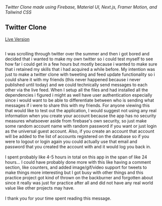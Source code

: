 <i>Twitter Clone made using Firebase, Material UI, Next.js, Framer Motion, and Tailwind CSS</i>
<div>
  <h2>Twitter Clone</h2>
  <a target="_blank" href="https://malikstints.com/">Live Version</a>
</div>
<br/>
<p>I was scrolling through twitter over the summer and then i got bored and decided that i wanted to make my own twitter so i could test myself to see how far i could get in a few hours but mostly because i wanted to make sure that i retained my skills that i had acquired a while before. My intention was just to make a twitter clone with tweeting and feed update functionality so i could share it with my friends (this never happened because i never published until today) and we could technically send messages to each other via the live feed. When I setup all the files and had installed all the dependencies i figured i might as well have user authentication especially since i would want to be able to differentiate between who is sending what messages if i were to share this with my friends. For anyone viewing this that would like to test out the application, I would suggest not using any real information when you create your account because the app has no security measures whatsoever aside from firebase's own security, so just make some random account name with random password if you want or just login as the universal guest account. Also, if you create an account that account will be added to the list of accounts registered on the database so if you were to logout or login again you could actually use that email and password that you created the account with and it would log you back in.
<br/>
<br/>
I spent probably like 4-5 hours in total on this app in the span of like 24 hours... I could have probably done more with this like having a comment section, like counters, and added image/gif/video support for tweets to make things more interesting but I got busy with other things and this practice project got kind of thrown on the backburner and forgotten about since it really was just for practice after all and did not have any real world value like other projects may have.
<br/>
<br/>
I thank you for your time spent reading this message.</p>
